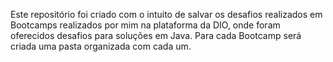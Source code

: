Este repositório foi criado com o intuito de salvar os desafios realizados em Bootcamps realizados por mim na plataforma da DIO, onde foram oferecidos desafios para soluções em Java. Para cada Bootcamp será criada uma pasta organizada com cada um.
